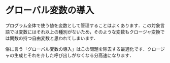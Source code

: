 # グローバル変数の導入

プログラム全体で使う値を変数として管理することはよくあります．この対象言語では変数にはそれ以上の種別がないため，そのような変数もクロージャ変換では関数の持つ自由変数と思われてしまいます．

俗に言う「グローバル変数の導入」はこの問題を除去する最適化です．クロージャの生成とそれを介した呼び出しがなくなる分高速になります．

